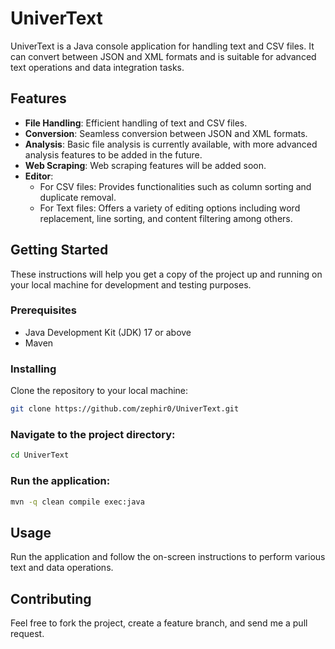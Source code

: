 # UniverText

UniverText is a Java console application for handling text and CSV files. It can convert between JSON and XML formats
and is suitable for advanced text operations and data integration tasks.

## Features

- **File Handling**: Efficient handling of text and CSV files.
- **Conversion**: Seamless conversion between JSON and XML formats.
- **Analysis**: Basic file analysis is currently available, with more advanced analysis features to be added in the
  future.
- **Web Scraping**: Web scraping features will be added soon.
- **Editor**:
    - For CSV files: Provides functionalities such as column sorting and duplicate removal.
    - For Text files: Offers a variety of editing options including word replacement, line sorting, and content
      filtering among others.

## Getting Started

These instructions will help you get a copy of the project up and running on your local machine for development and
testing purposes.

### Prerequisites

- Java Development Kit (JDK) 17 or above
- Maven

### Installing

Clone the repository to your local machine:

```bash
git clone https://github.com/zephir0/UniverText.git
```

### Navigate to the project directory:

```bash
cd UniverText
```

### Run the application:

```bash
mvn -q clean compile exec:java
```

## Usage

Run the application and follow the on-screen instructions to perform various text and data operations.

## Contributing

Feel free to fork the project, create a feature branch, and send me a pull request.

